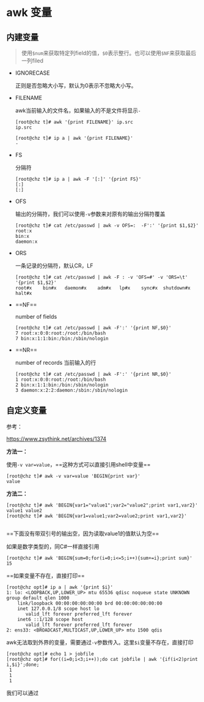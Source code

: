 # awk 变量

## 内建变量

> 使用`$num`来获取特定列field的值，`$0`表示整行。也可以使用`$NF`来获取最后一列filed

- IGNORECASE

  正则是否忽略大小写，默认为0表示不忽略大小写。

- FILENAME

  awk当前输入的文件名，如果输入的不是文件将显示`-`

  ```
  [root@chz t]# awk '{print FILENAME}' ip.src
  ip.src
  
  [root@chz t]# ip a | awk '{print FILENAME}' 
  -
  ```

- FS

  分隔符

  ```
  [root@chz t]# ip a | awk -F '[:]' '{print FS}' 
  [:]
  [:]
  ```

- OFS

  输出的分隔符，我们可以使用`-v`参数来对原有的输出分隔符覆盖

  ```
  [root@chz t]# cat /etc/passwd | awk -v OFS=:  -F':' '{print $1,$2}'
  root:x
  bin:x
  daemon:x
  ```

- ORS

  一条记录的分隔符，默认CR，LF

  ```
  [root@chz t]# cat /etc/passwd | awk -F : -v 'OFS=#' -v 'ORS=\t' '{print $1,$2}'
  root#x	bin#x	daemon#x	adm#x	lp#x	sync#x	shutdown#x	halt#x
  ```

- ==NF==

  number of fields 

  ```
  [root@chz t]# cat /etc/passwd | awk -F':' '{print NF,$0}'
  7 root:x:0:0:root:/root:/bin/bash
  7 bin:x:1:1:bin:/bin:/sbin/nologin
  ```

- ==NR==

  number of records 当前输入的行

  ```
  [root@chz t]# cat /etc/passwd | awk -F':' '{print NR,$0}'
  1 root:x:0:0:root:/root:/bin/bash
  2 bin:x:1:1:bin:/bin:/sbin/nologin
  3 daemon:x:2:2:daemon:/sbin:/sbin/nologin
  ```

## 自定义变量

参考：

https://www.zsythink.net/archives/1374

**方法一：**

使用`-v var=value`，==这种方式可以直接引用shell中变量==

```
[root@chz t]# awk -v var=value 'BEGIN{print var}'
value
```

**方法二：**

```
[root@chz t]# awk 'BEGIN{var1="value1";var2="value2";print var1,var2}'
value1 value2
[root@chz t]# awk 'BEGIN{var1=value1;var2=value2;print var1,var2}'
 
```

==下面没有带双引号的输出空，因为读取value1的值默认为空==

如果是数字类型的，同C#一样直接引用

```
[root@chz t]# awk 'BEGIN{sum=0;for(i=0;i<=5;i++){sum+=i};print sum}'
15
```

==如果变量不存在，直接打印==

```
[root@chz opt]# ip a | awk '{print $i}'
1: lo: <LOOPBACK,UP,LOWER_UP> mtu 65536 qdisc noqueue state UNKNOWN group default qlen 1000
    link/loopback 00:00:00:00:00:00 brd 00:00:00:00:00:00
    inet 127.0.0.1/8 scope host lo
       valid_lft forever preferred_lft forever
    inet6 ::1/128 scope host 
       valid_lft forever preferred_lft forever
2: ens33: <BROADCAST,MULTICAST,UP,LOWER_UP> mtu 1500 qdis
```

awk无法取到外界的变量，需要通过`-v`参数传入。这里`$i`变量不存在，直接打印

```
[root@chz opt]# echo 1 > jobfile 
[root@chz opt]# for((i=0;i<3;i++));do cat jobfile | awk '{if(i<2)print i,$i}';done;
 1
 1
 1
```

我们可以通过



